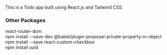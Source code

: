 This is a Todo app built using React.js and Tailwind CSS.

### Other Packages
react-router-dom\
npm install --save-dev @babel/plugin-proposal-private-property-in-object\
npm install --save react-custom-checkbox\
npm install uuid

